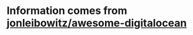 # Information comes from [jonleibowitz/awesome-digitalocean](https://github.com/jonleibowitz/awesome-digitalocean)

